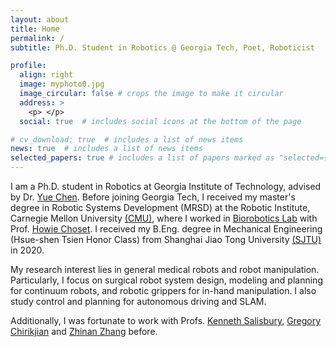 ```yaml
---
layout: about
title: Home
permalink: /
subtitle: Ph.D. Student in Robotics @ Georgia Tech, Poet, Roboticist

profile:
  align: right
  image: myphoto0.jpg
  image_circular: false # crops the image to make it circular
  address: >
    <p> </p>
  social: true  # includes social icons at the bottom of the page

# cv_download: true  # includes a list of news items
news: true  # includes a list of news items
selected_papers: true # includes a list of papers marked as "selected={true}"
---
```


I am a Ph.D. student in Robotics at Georgia Institute of Technology, advised by Dr. [Yue Chen](https://scholar.google.com/citations?hl=en&user=dDPQH3oAAAAJ&view_op=list_works&sortby=pubdate). Before joining Georgia Tech, I received my master's degree in Robotic Systems Development (MRSD) at the Robotic Institute, Carnegie Mellon University [(CMU)](https://www.cmu.edu/), where I worked in [Biorobotics Lab](http://biorobotics.ri.cmu.edu/) with Prof. [Howie Choset](https://www.ri.cmu.edu/ri-faculty/howie-choset/). I received my B.Eng. degree in Mechanical Engineering (Hsue-shen Tsien Honor Class) from Shanghai Jiao Tong University [(SJTU)](https://en.sjtu.edu.cn/) in 2020.

My research interest lies in general medical robots and robot manipulation. Particularly, I focus on surgical robot system design, modeling and planning for continuum robots, and robotic grippers for in-hand manipulation. I also study control and planning for autonomous driving and SLAM.

Additionally, I was fortunate to work with Profs. [Kenneth Salisbury](https://profiles.stanford.edu/john-salisbury?releaseVersion=10.8.0), [Gregory Chirikjian](https://chirikjianlab.github.io/) and [Zhinan Zhang](https://me.sjtu.edu.cn/en/FullTimeTeacher/zhangzhinan.html) before.

